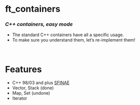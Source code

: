 # ft_containers
### <i>C++ containers, easy mode </i>

* The standard C++ containers have all a specific usage. 
* To make sure you understand them, let’s re-implement them!

<br>

# Features
- C++ 98/03 and plus [SFINAE](https://en.cppreference.com/w/cpp/language/sfinae)
- Vector, Stack (done)
- Map, Set (undone)
- Iterator
